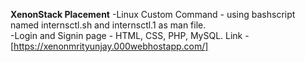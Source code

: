 
**XenonStack Placement**
-Linux Custom Command - using bashscript named internsctl.sh and internsctl.1 as man file.\
-Login and Signin page - HTML, CSS, PHP, MySQL. Link - [https://xenonmrityunjay.000webhostapp.com/]
